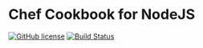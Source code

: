 # Chef Cookbook for NodeJS

[![GitHub license](https://img.shields.io/github/license/jbox-web/cookbook-nodejs.svg)](https://github.com/jbox-web/cookbook-nodejs/blob/master/LICENSE)
[![Build Status](https://travis-ci.com/jbox-web/cookbook-nodejs.svg?branch=master)](https://travis-ci.com/jbox-web/cookbook-nodejs)
